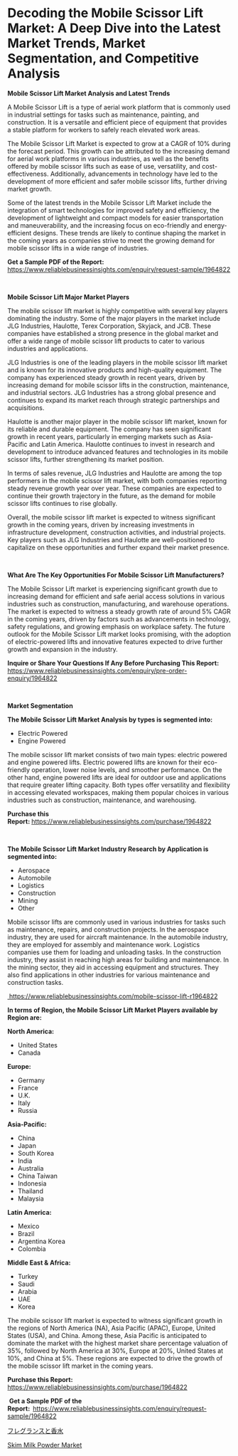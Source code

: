<p><h1>Decoding the Mobile Scissor Lift Market: A Deep Dive into the Latest Market Trends, Market Segmentation, and Competitive Analysis</h1></p><p><strong>Mobile Scissor Lift Market Analysis and Latest Trends</strong></p>
<p><p>A Mobile Scissor Lift is a type of aerial work platform that is commonly used in industrial settings for tasks such as maintenance, painting, and construction. It is a versatile and efficient piece of equipment that provides a stable platform for workers to safely reach elevated work areas.</p><p>The Mobile Scissor Lift Market is expected to grow at a CAGR of 10% during the forecast period. This growth can be attributed to the increasing demand for aerial work platforms in various industries, as well as the benefits offered by mobile scissor lifts such as ease of use, versatility, and cost-effectiveness. Additionally, advancements in technology have led to the development of more efficient and safer mobile scissor lifts, further driving market growth.</p><p>Some of the latest trends in the Mobile Scissor Lift Market include the integration of smart technologies for improved safety and efficiency, the development of lightweight and compact models for easier transportation and maneuverability, and the increasing focus on eco-friendly and energy-efficient designs. These trends are likely to continue shaping the market in the coming years as companies strive to meet the growing demand for mobile scissor lifts in a wide range of industries.</p></p>
<p><strong>Get a Sample PDF of the Report:&nbsp;</strong> <a href="https://www.reliablebusinessinsights.com/enquiry/request-sample/1964822">https://www.reliablebusinessinsights.com/enquiry/request-sample/1964822</a></p>
<p>&nbsp;</p>
<p><strong>Mobile Scissor Lift Major Market Players</strong></p>
<p><p>The mobile scissor lift market is highly competitive with several key players dominating the industry. Some of the major players in the market include JLG Industries, Haulotte, Terex Corporation, Skyjack, and JCB. These companies have established a strong presence in the global market and offer a wide range of mobile scissor lift products to cater to various industries and applications.</p><p>JLG Industries is one of the leading players in the mobile scissor lift market and is known for its innovative products and high-quality equipment. The company has experienced steady growth in recent years, driven by increasing demand for mobile scissor lifts in the construction, maintenance, and industrial sectors. JLG Industries has a strong global presence and continues to expand its market reach through strategic partnerships and acquisitions.</p><p>Haulotte is another major player in the mobile scissor lift market, known for its reliable and durable equipment. The company has seen significant growth in recent years, particularly in emerging markets such as Asia-Pacific and Latin America. Haulotte continues to invest in research and development to introduce advanced features and technologies in its mobile scissor lifts, further strengthening its market position.</p><p>In terms of sales revenue, JLG Industries and Haulotte are among the top performers in the mobile scissor lift market, with both companies reporting steady revenue growth year over year. These companies are expected to continue their growth trajectory in the future, as the demand for mobile scissor lifts continues to rise globally.</p><p>Overall, the mobile scissor lift market is expected to witness significant growth in the coming years, driven by increasing investments in infrastructure development, construction activities, and industrial projects. Key players such as JLG Industries and Haulotte are well-positioned to capitalize on these opportunities and further expand their market presence.</p></p>
<p>&nbsp;</p>
<p><strong>What Are The Key Opportunities For Mobile Scissor Lift Manufacturers?</strong></p>
<p><p>The Mobile Scissor Lift market is experiencing significant growth due to increasing demand for efficient and safe aerial access solutions in various industries such as construction, manufacturing, and warehouse operations. The market is expected to witness a steady growth rate of around 5% CAGR in the coming years, driven by factors such as advancements in technology, safety regulations, and growing emphasis on workplace safety. The future outlook for the Mobile Scissor Lift market looks promising, with the adoption of electric-powered lifts and innovative features expected to drive further growth and expansion in the industry.</p></p>
<p><strong>Inquire or Share Your Questions If Any Before Purchasing This Report:</strong> <a href="https://www.reliablebusinessinsights.com/enquiry/pre-order-enquiry/1964822">https://www.reliablebusinessinsights.com/enquiry/pre-order-enquiry/1964822</a></p>
<p>&nbsp;</p>
<p><strong>Market Segmentation</strong></p>
<p><strong>The Mobile Scissor Lift Market Analysis by types is segmented into:</strong></p>
<p><ul><li>Electric Powered</li><li>Engine Powered</li></ul></p>
<p><p>The mobile scissor lift market consists of two main types: electric powered and engine powered lifts. Electric powered lifts are known for their eco-friendly operation, lower noise levels, and smoother performance. On the other hand, engine powered lifts are ideal for outdoor use and applications that require greater lifting capacity. Both types offer versatility and flexibility in accessing elevated workspaces, making them popular choices in various industries such as construction, maintenance, and warehousing.</p></p>
<p><strong>Purchase this Report:&nbsp;</strong><a href="https://www.reliablebusinessinsights.com/purchase/1964822">https://www.reliablebusinessinsights.com/purchase/1964822</a></p>
<p>&nbsp;</p>
<p><strong>The Mobile Scissor Lift Market Industry Research by Application is segmented into:</strong></p>
<p><ul><li>Aerospace</li><li>Automobile</li><li>Logistics</li><li>Construction</li><li>Mining</li><li>Other</li></ul></p>
<p><p>Mobile scissor lifts are commonly used in various industries for tasks such as maintenance, repairs, and construction projects. In the aerospace industry, they are used for aircraft maintenance. In the automobile industry, they are employed for assembly and maintenance work. Logistics companies use them for loading and unloading tasks. In the construction industry, they assist in reaching high areas for building and maintenance. In the mining sector, they aid in accessing equipment and structures. They also find applications in other industries for various maintenance and construction tasks.</p></p>
<p><a href="https://www.reliablebusinessinsights.com/mobile-scissor-lift-r1964822">&nbsp;https://www.reliablebusinessinsights.com/mobile-scissor-lift-r1964822</a></p>
<p><strong>In terms of Region, the Mobile Scissor Lift Market Players available by Region are:</strong></p>
<p>
    <p> <strong> North America: </strong>
        <ul>
            <li>United States</li>
            <li>Canada</li>
        </ul>
        </p> 
    <p> <strong> Europe: </strong>
        <ul>
            <li>Germany</li>
            <li>France</li>
            <li>U.K.</li>
            <li>Italy</li>
            <li>Russia</li>
        </ul>
        </p> 
    <p> <strong> Asia-Pacific: </strong>
        <ul>
            <li>China</li>
            <li>Japan</li>
            <li>South Korea</li>
            <li>India</li>
            <li>Australia</li>
            <li>China Taiwan</li>
            <li>Indonesia</li>
            <li>Thailand</li>
            <li>Malaysia</li>
        </ul>
        </p> 
    <p> <strong> Latin America: </strong>
        <ul>
            <li>Mexico</li>
            <li>Brazil</li>
            <li>Argentina Korea</li>
            <li>Colombia</li>
        </ul>
        </p> 
    <p> <strong> Middle East & Africa: </strong>
        <ul>
            <li>Turkey</li>
            <li>Saudi</li>
            <li>Arabia</li>
            <li>UAE</li>
            <li>Korea</li>
        </ul>
    </p>
    </p>
<p><p>The mobile scissor lift market is expected to witness significant growth in the regions of North America (NA), Asia Pacific (APAC), Europe, United States (USA), and China. Among these, Asia Pacific is anticipated to dominate the market with the highest market share percentage valuation of 35%, followed by North America at 30%, Europe at 20%, United States at 10%, and China at 5%. These regions are expected to drive the growth of the mobile scissor lift market in the coming years.</p></p>
<p><strong>Purchase this Report: </strong><a href="https://www.reliablebusinessinsights.com/purchase/1964822">https://www.reliablebusinessinsights.com/purchase/1964822</a></p>
<p>&nbsp;<strong>Get a Sample PDF of the Report:&nbsp;&nbsp;</strong><a href="https://www.reliablebusinessinsights.com/enquiry/request-sample/1964822">https://www.reliablebusinessinsights.com/enquiry/request-sample/1964822</a></p>
<p><strong></strong></p>
<p><p><a href="https://github.com/mohamedbakry57/Market-Research-Report-List-5/blob/main/628811537455.md">フレグランスと香水</a></p><p><a href="https://github.com/khlifeservices/Market-Research-Report-List-1/blob/main/skim-milk-powder-market.md">Skim Milk Powder Market</a></p></p>